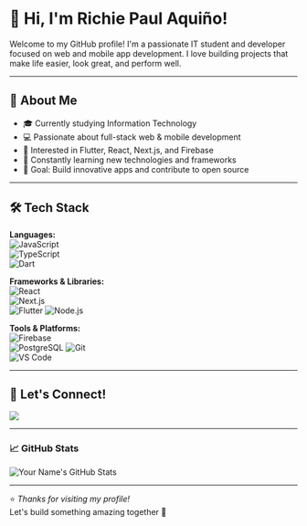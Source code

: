 # 👋 Hi, I'm Richie Paul Aquiño!

Welcome to my GitHub profile! I'm a passionate IT student and developer focused on web and mobile app development. I love building projects that make life easier, look great, and perform well.

---

## 🚀 About Me

- 🎓 Currently studying Information Technology
- 💻 Passionate about full-stack web & mobile development
- 📱 Interested in Flutter, React, Next.js, and Firebase
- 🧠 Constantly learning new technologies and frameworks
- 🎯 Goal: Build innovative apps and contribute to open source

---

## 🛠️ Tech Stack

**Languages:**  
![JavaScript](https://img.shields.io/badge/-JavaScript-black?style=flat-square&logo=javascript)  
![TypeScript](https://img.shields.io/badge/-TypeScript-black?style=flat-square&logo=typescript)  
![Dart](https://img.shields.io/badge/-Dart-black?style=flat-square&logo=dart)

**Frameworks & Libraries:**  
![React](https://img.shields.io/badge/-React-black?style=flat-square&logo=react)  
![Next.js](https://img.shields.io/badge/-Next.js-black?style=flat-square&logo=next.js)  
![Flutter](https://img.shields.io/badge/-Flutter-black?style=flat-square&logo=flutter)
![Node.js](https://img.shields.io/badge/Node.js-339933?style=flat-square&logo=nodedotjs&logoColor=white)

**Tools & Platforms:**  
![Firebase](https://img.shields.io/badge/-Firebase-black?style=flat-square&logo=firebase)  
![PostgreSQL](https://img.shields.io/badge/PostgreSQL-316192?style=flat-square&logo=postgresql&logoColor=white)
![Git](https://img.shields.io/badge/-Git-black?style=flat-square&logo=git)  
![VS Code](https://img.shields.io/badge/-VS%20Code-black?style=flat-square&logo=visual-studio-code)

---

## 🔗 Let's Connect!

<p align="left">
  <a href="www.linkedin.com/in/richie-paul-aquiño-2bb196265" target="_blank">
    <img src="https://img.shields.io/badge/LinkedIn-0077B5?style=for-the-badge&logo=linkedin&logoColor=white" />
  </a>
</p>

---

### 📈 GitHub Stats

![Your Name's GitHub Stats](https://github-readme-stats.vercel.app/api?username=yourusername&show_icons=true&hide_title=true&count_private=true&theme=tokyonight)

---

⭐ _Thanks for visiting my profile!_  
Let's build something amazing together 🚀
